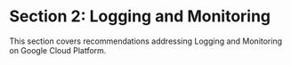 # Section 2: Logging and Monitoring

This section covers recommendations addressing Logging and Monitoring on Google Cloud Platform.